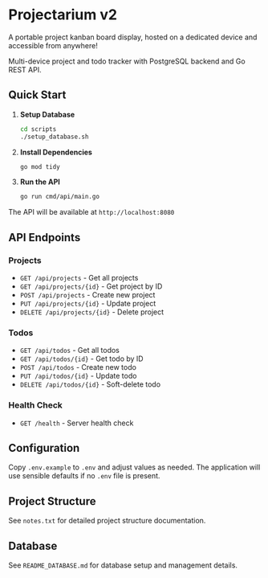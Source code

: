 # Projectarium v2

A portable project kanban board display, hosted on a dedicated device and accessible from anywhere!

Multi-device project and todo tracker with PostgreSQL backend and Go REST API.

## Quick Start

1. **Setup Database**
   ```bash
   cd scripts
   ./setup_database.sh
   ```

2. **Install Dependencies**
   ```bash
   go mod tidy
   ```

3. **Run the API**
   ```bash
   go run cmd/api/main.go
   ```

The API will be available at `http://localhost:8080`

## API Endpoints

### Projects
- `GET /api/projects` - Get all projects
- `GET /api/projects/{id}` - Get project by ID
- `POST /api/projects` - Create new project
- `PUT /api/projects/{id}` - Update project
- `DELETE /api/projects/{id}` - Delete project

### Todos
- `GET /api/todos` - Get all todos
- `GET /api/todos/{id}` - Get todo by ID
- `POST /api/todos` - Create new todo
- `PUT /api/todos/{id}` - Update todo
- `DELETE /api/todos/{id}` - Soft-delete todo

### Health Check
- `GET /health` - Server health check

## Configuration

Copy `.env.example` to `.env` and adjust values as needed. The application will use sensible defaults if no `.env` file is present.

## Project Structure

See `notes.txt` for detailed project structure documentation.

## Database

See `README_DATABASE.md` for database setup and management details.
